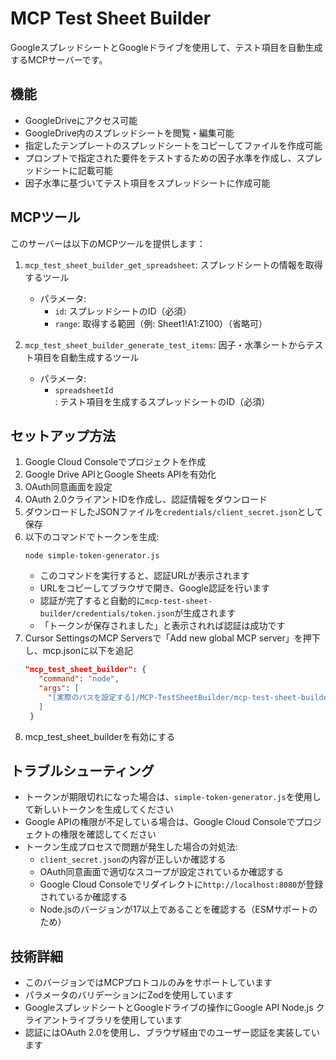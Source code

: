 # MCP Test Sheet Builder

GoogleスプレッドシートとGoogleドライブを使用して、テスト項目を自動生成するMCPサーバーです。

## 機能

- GoogleDriveにアクセス可能
- GoogleDrive内のスプレッドシートを閲覧・編集可能
- 指定したテンプレートのスプレッドシートをコピーしてファイルを作成可能
- プロンプトで指定された要件をテストするための因子水準を作成し、スプレッドシートに記載可能
- 因子水準に基づいてテスト項目をスプレッドシートに作成可能

## MCPツール

このサーバーは以下のMCPツールを提供します：

1. `mcp_test_sheet_builder_get_spreadsheet`: スプレッドシートの情報を取得するツール
   - パラメータ:
     - `id`: スプレッドシートのID（必須）
     - `range`: 取得する範囲（例: Sheet1!A1:Z100）（省略可）

2. `mcp_test_sheet_builder_generate_test_items`: 因子・水準シートからテスト項目を自動生成するツール
   - パラメータ:
     - `spreadsheetId`: テスト項目を生成するスプレッドシートのID（必須）

## セットアップ方法

1. Google Cloud Consoleでプロジェクトを作成
2. Google Drive APIとGoogle Sheets APIを有効化
3. OAuth同意画面を設定
4. OAuth 2.0クライアントIDを作成し、認証情報をダウンロード
5. ダウンロードしたJSONファイルを`credentials/client_secret.json`として保存
6. 以下のコマンドでトークンを生成:
   ```
   node simple-token-generator.js
   ```
   - このコマンドを実行すると、認証URLが表示されます
   - URLをコピーしてブラウザで開き、Google認証を行います
   - 認証が完了すると自動的に`mcp-test-sheet-builder/credentials/token.json`が生成されます
   - 「トークンが保存されました」と表示されれば認証は成功です
7. Cursor SettingsのMCP Serversで「Add new global MCP server」を押下し、mcp.jsonに以下を追記
   ```json
   "mcp_test_sheet_builder": {
      "command": "node",
      "args": [
        "[実際のパスを設定する]/MCP-TestSheetBuilder/mcp-test-sheet-builder/build/index.js"
      ]
    }
   ```
7. mcp_test_sheet_builderを有効にする

## トラブルシューティング

- トークンが期限切れになった場合は、`simple-token-generator.js`を使用して新しいトークンを生成してください
- Google APIの権限が不足している場合は、Google Cloud Consoleでプロジェクトの権限を確認してください
- トークン生成プロセスで問題が発生した場合の対処法:
  - `client_secret.json`の内容が正しいか確認する
  - OAuth同意画面で適切なスコープが設定されているか確認する
  - Google Cloud Consoleでリダイレクトに`http://localhost:8080`が登録されているか確認する
  - Node.jsのバージョンが17以上であることを確認する（ESMサポートのため）

## 技術詳細

- このバージョンではMCPプロトコルのみをサポートしています
- パラメータのバリデーションにZodを使用しています
- GoogleスプレッドシートとGoogleドライブの操作にGoogle API Node.js クライアントライブラリを使用しています
- 認証にはOAuth 2.0を使用し、ブラウザ経由でのユーザー認証を実装しています
